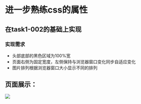 # 进一步熟练css的属性 #

## 在task1-002的基础上实现 ##

### 实现需求 ###

- 头部底部的黑色区域为100%宽
- 页面右侧为固定宽度，左侧保持与浏览器窗口变化同步自适应变化
- 图片排列根据浏览器窗口大小显示不同的排列

## 页面展示： ##



![](http://i4.piimg.com/705e574a96537db2.png)